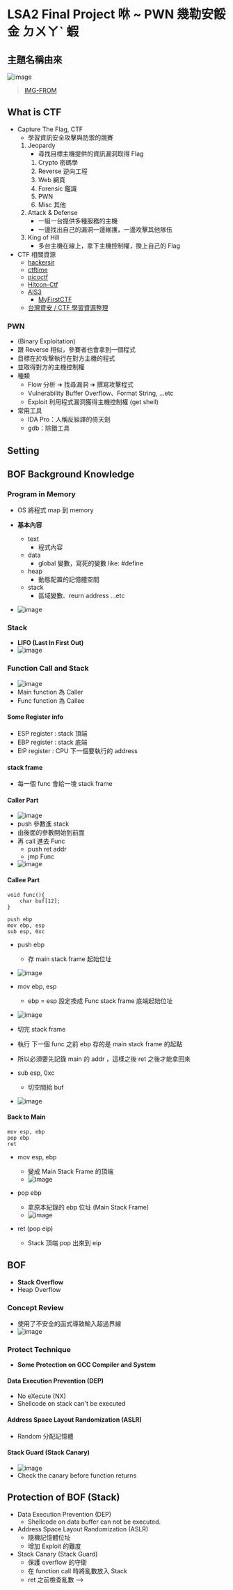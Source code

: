 # LSA2 Final Project 咻 ~ PWN 幾勒安餒金 ㄉㄨㄚˋ 蝦



## 主題名稱由來
![image](https://github.com/wzray07/1112_LSA-Simply_Pwn_ROP/assets/77890790/9621977b-6216-4da2-b400-bc28c516e985)
> [IMG-FROM](https://www.google.com/imgres?imgurl=https%3A%2F%2Fi.ytimg.com%2Fvi%2FlUAHttDGqzU%2Fmaxresdefault.jpg&tbnid=YGIgIGGRX7R_ZM&vet=12ahUKEwjwpPjp18T_AhU1iFYBHYFvBvgQMygEegUIARDUAQ..i&imgrefurl=https%3A%2F%2Fwww.youtube.com%2Fwatch%3Fv%3DlUAHttDGqzU&docid=dJRi14pwVTbIBM&w=1280&h=720&q=%E7%A2%B0%E4%B8%80%E8%81%B2&ved=2ahUKEwjwpPjp18T_AhU1iFYBHYFvBvgQMygEegUIARDUAQ)

## What is CTF
- Capture The Flag, CTF
    - 學習資訊安全攻擊與防禦的競賽
    1. Jeopardy
        - 尋找目標主機提供的資訊漏洞取得 Flag
        1. Crypto 密碼學
        2. Reverse 逆向工程
        3. Web 網頁
        4. Forensic 鑑識
        5. PWN
        6. Misc 其他 
    2. Attack & Defense
        - 一組一台提供多種服務的主機
        - 一邊找出自己的漏洞一邊維護，一邊攻擊其他隊伍
    3. King of Hill
        - 多台主機在線上，拿下主機控制權，換上自己的 Flag
- CTF 相關資源
    - [hackersir](https://ctf.hackersir.org/)
    - [ctftime](https://ctftime.org/)
    - [picoctf](https://picoctf.org/)
    - [Hitcon-Ctf](https://hacker.org.tw/zh/projects-Hitcon-Ctf.html)
    - [AIS3](https://ais3.org/)
        - [MyFirstCTF](https://ais3.org/mfctf)
    - [台灣資安 / CTF 學習資源整理](https://github.com/Ice1187/TW-Security-and-CTF-Resource)
### PWN
- (Binary Exploitation)
- 跟 Reverse 相似，參賽者也會拿到一個程式
- 目標在於攻擊執行在對方主機的程式
- 並取得對方的主機控制權
- 種類
    - Flow
        分析 ➔ 找尋漏洞 ➔ 撰寫攻擊程式
    - Vulnerability
        Buffer Overflow、Format String, …etc
    - Exploit
        利用程式漏洞獲得主機控制權 (get shell)
- 常用工具
    - IDA Pro：人稱反組譯的倚天劍
    - gdb：除錯工具


## Setting
## BOF Background Knowledge
### Program in Memory
- OS 將程式 map 到 memory
- **基本內容**
    - text
        - 程式內容
    - data
        - global 變數，寫死的變數 like: #define
    - heap
        - 動態配置的記憶體空間
    - stack
        - 區域變數、reurn address ...etc

- ![image](https://github.com/wzray07/1112_LSA-Simply_Pwn_ROP/assets/77890790/f829b66b-9a0f-4d61-acad-7ca564cd4299)

### Stack
- **LIFO (Last In First Out)**
- ![image](https://github.com/wzray07/1112_LSA-Simply_Pwn_ROP/assets/77890790/b207622d-96e0-46fb-962a-ea70874f52f0)

### Function Call and Stack
- ![image](https://github.com/wzray07/1112_LSA-Simply_Pwn_ROP/assets/77890790/b16bdd7b-25b7-4c7f-8283-06325d496824)
- Main function 為 Caller
- Func function 為 Callee
#### Some Register info
- ESP register : stack 頂端
- EBP register : stack 底端
- EIP register : CPU 下一個要執行的 address
#### stack frame
- 每一個 func 會給一塊 stack frame

#### Caller Part
- ![image](https://github.com/wzray07/1112_LSA-Simply_Pwn_ROP/assets/77890790/25d99072-d569-4415-ba71-5620ab36f2da)
- push 參數進 stack
- 由後面的參數開始到前面
- 再 call 進去 Func
    - push ret addr
    - jmp Func
- ![image](https://github.com/wzray07/1112_LSA-Simply_Pwn_ROP/assets/77890790/a1b40445-aff5-4801-98f4-8b1dd18ce7b9)

#### Callee Part
```clike=
void func(){
    char buf[12];
}
```

```
push ebp
mov ebp, esp
sub esp, 0xc
```

- push ebp
    - 存 main stack frame 起始位址
- ![image](https://github.com/wzray07/1112_LSA-Simply_Pwn_ROP/assets/77890790/47dc720c-07ba-4007-83d5-3d1cc8dca7bc)

- mov ebp, esp
    - ebp = esp 設定換成 Func stack frame 底端起始位址
- ![image](https://github.com/wzray07/1112_LSA-Simply_Pwn_ROP/assets/77890790/3e1a085e-d4d9-42d4-9ec8-90956984d22f)

- 切完 stack frame
- 執行 下一個 func 之前 ebp 存的是 main stack frame 的起點
- 所以必須要先記錄 main 的 addr ，這樣之後 ret 之後才能拿回來
- sub esp, 0xc
    - 切空間給 buf
- ![image](https://github.com/wzray07/1112_LSA-Simply_Pwn_ROP/assets/77890790/c466fc01-7d88-4215-992d-b826065879e0)



#### Back to Main
```
mov esp, ebp
pop ebp
ret
```
- mov esp, ebp
    - 變成 Main Stack Frame 的頂端
    - ![image](https://github.com/wzray07/1112_LSA-Simply_Pwn_ROP/assets/77890790/af976c01-842b-4852-80ec-91ce9ca7b112)
- pop ebp
    - 拿原本紀錄的 ebp 位址 (Main Stack Frame)
    - ![image](https://github.com/wzray07/1112_LSA-Simply_Pwn_ROP/assets/77890790/3e2dbf9a-3b59-4244-b5b1-67b00aa71a05)



- ret (pop eip)
    - Stack 頂端 pop 出來到 eip



## BOF
- **Stack Overflow**
- Heap Overflow 
### Concept Review
- 使用了不安全的函式導致輸入超過界線
- ![image](https://github.com/wzray07/1112_LSA-Simply_Pwn_ROP/assets/77890790/366f129c-d33c-4cd0-ab1a-973b0a07d0d6)

### Protect Technique
- **Some Protection on GCC Compiler and System**
#### Data Execution Prevention (DEP)
- No eXecute (NX)
- Shellcode on stack can't be executed

#### Address Space Layout Randomization (ASLR)
- Random 分配記憶體

#### Stack Guard (Stack Canary)
- ![image](https://github.com/wzray07/1112_LSA-Simply_Pwn_ROP/assets/77890790/f47e1d57-783b-4846-b3d0-7a3e5ca75752)
- Check the canary before function returns



## Protection of BOF (Stack)
- Data Execution Prevention (DEP)
    - Shellcode on data buffer can not be executed.
- Address Space Layout Randomization (ASLR)
    - 隨機記憶體位址
    - 增加 Exploit 的難度
- Stack Canary (Stack Guard)
    - 保護 overflow 的守衛
    - 在 function call 時將亂數放入 Stack 
    - ret 之前檢查亂數
 -->
